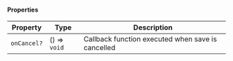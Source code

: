 #### Properties

| Property                          | Type         | Description                                       |
| --------------------------------- | ------------ | ------------------------------------------------- |
| <a id="oncancel"></a> `onCancel?` | () => `void` | Callback function executed when save is cancelled |
